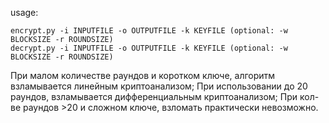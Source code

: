 usage:

`encrypt.py -i INPUTFILE -o OUTPUTFILE -k KEYFILE (optional: -w BLOCKSIZE -r ROUNDSIZE)`
<br>
`decrypt.py -i INPUTFILE -o OUTPUTFILE -k KEYFILE (optional: -w BLOCKSIZE -r ROUNDSIZE)`


При малом количестве раундов и коротком ключе, алгоритм взламывается линейным криптоанализом;
При использовании до 20 раундов, взламывается дифференциальным криптоанализом;
При кол-ве раундов >20 и сложном ключе, взломать практически невозможно.
